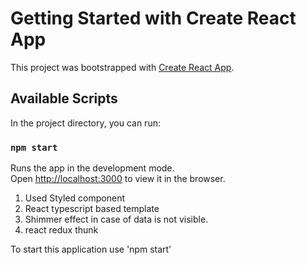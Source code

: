 # Getting Started with Create React App

This project was bootstrapped with [Create React App](https://github.com/facebook/create-react-app).

## Available Scripts

In the project directory, you can run:

### `npm start`

Runs the app in the development mode.\
Open [http://localhost:3000](http://localhost:3000) to view it in the browser.

1. Used Styled component
2. React typescript based template
3. Shimmer effect in case of data is not visible. 
4. react redux thunk

To start this application use 'npm start'